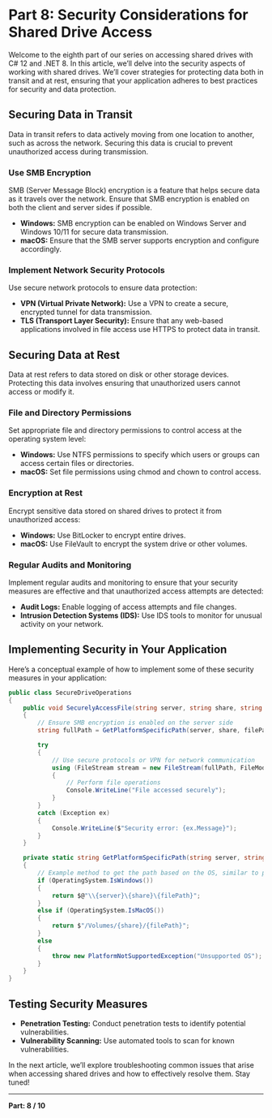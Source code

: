 # Part 8: Security Considerations for Shared Drive Access

Welcome to the eighth part of our series on accessing shared drives with C# 12 and .NET 8. In this article, we’ll delve into the security aspects of working with shared drives. We’ll cover strategies for protecting data both in transit and at rest, ensuring that your application adheres to best practices for security and data protection.

## Securing Data in Transit

Data in transit refers to data actively moving from one location to another, such as across the network. Securing this data is crucial to prevent unauthorized access during transmission.

### Use SMB Encryption

SMB (Server Message Block) encryption is a feature that helps secure data as it travels over the network. Ensure that SMB encryption is enabled on both the client and server sides if possible.

- **Windows:** SMB encryption can be enabled on Windows Server and Windows 10/11 for secure data transmission.
- **macOS:** Ensure that the SMB server supports encryption and configure accordingly.

### Implement Network Security Protocols

Use secure network protocols to ensure data protection:

- **VPN (Virtual Private Network):** Use a VPN to create a secure, encrypted tunnel for data transmission.
- **TLS (Transport Layer Security):** Ensure that any web-based applications involved in file access use HTTPS to protect data in transit.

## Securing Data at Rest

Data at rest refers to data stored on disk or other storage devices. Protecting this data involves ensuring that unauthorized users cannot access or modify it.

### File and Directory Permissions

Set appropriate file and directory permissions to control access at the operating system level:

- **Windows:** Use NTFS permissions to specify which users or groups can access certain files or directories.
- **macOS:** Set file permissions using chmod and chown to control access.

### Encryption at Rest

Encrypt sensitive data stored on shared drives to protect it from unauthorized access:

- **Windows:** Use BitLocker to encrypt entire drives.
- **macOS:** Use FileVault to encrypt the system drive or other volumes.

### Regular Audits and Monitoring

Implement regular audits and monitoring to ensure that your security measures are effective and that unauthorized access attempts are detected:

- **Audit Logs:** Enable logging of access attempts and file changes.
- **Intrusion Detection Systems (IDS):** Use IDS tools to monitor for unusual activity on your network.

## Implementing Security in Your Application

Here’s a conceptual example of how to implement some of these security measures in your application:

```csharp
public class SecureDriveOperations
{
    public void SecurelyAccessFile(string server, string share, string filePath)
    {
        // Ensure SMB encryption is enabled on the server side
        string fullPath = GetPlatformSpecificPath(server, share, filePath);

        try
        {
            // Use secure protocols or VPN for network communication
            using (FileStream stream = new FileStream(fullPath, FileMode.Open, FileAccess.Read))
            {
                // Perform file operations
                Console.WriteLine("File accessed securely");
            }
        }
        catch (Exception ex)
        {
            Console.WriteLine($"Security error: {ex.Message}");
        }
    }

    private static string GetPlatformSpecificPath(string server, string share, string filePath)
    {
        // Example method to get the path based on the OS, similar to previous examples
        if (OperatingSystem.IsWindows())
        {
            return $@"\\{server}\{share}\{filePath}";
        }
        else if (OperatingSystem.IsMacOS())
        {
            return $"/Volumes/{share}/{filePath}";
        }
        else
        {
            throw new PlatformNotSupportedException("Unsupported OS");
        }
    }
}
```

## Testing Security Measures

- **Penetration Testing:** Conduct penetration tests to identify potential vulnerabilities.
- **Vulnerability Scanning:** Use automated tools to scan for known vulnerabilities.

In the next article, we’ll explore troubleshooting common issues that arise when accessing shared drives and how to effectively resolve them. Stay tuned!

---

**Part: 8 / 10**